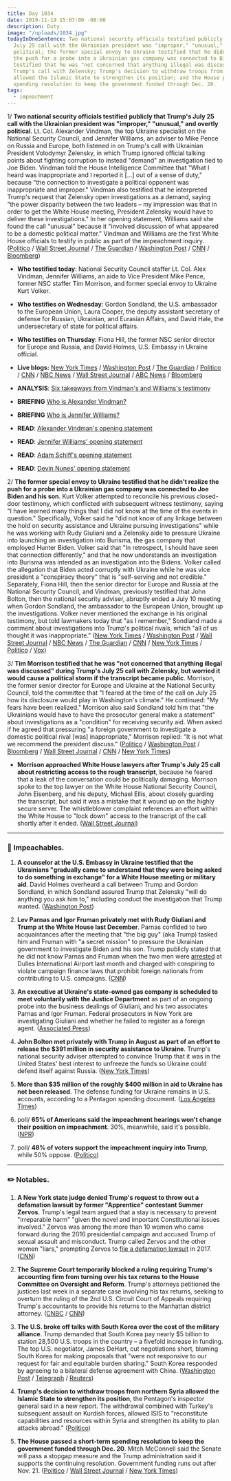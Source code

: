 ```yaml
---
title: Day 1034
date: 2019-11-19 15:07:00 -08:00
description: Duty.
image: "/uploads/1034.jpg"
todayInOneSentence: Two national security officials testified publicly that Trump's
  July 25 call with the Ukrainian president was "improper," "unusual," and overtly
  political; the former special envoy to Ukraine testified that he didn't realize
  the push for a probe into a Ukrainian gas company was connected to Biden; Tim Morrison
  testified that he was "not concerned that anything illegal was discussed" during
  Trump's call with Zelensky; Trump's decision to withdraw troops from northern Syria
  allowed the Islamic State to strengthen its position; and the House passed a short-term
  spending resolution to keep the government funded through Dec. 20.
tags:
  - impeachment
---
```


1/ **Two national security officials testified publicly that Trump's July 25 call with the Ukrainian president was "improper," "unusual," and overtly political**. Lt. Col. Alexander Vindman, the top Ukraine specialist on the National Security Council, and Jennifer Williams, an adviser to Mike Pence on Russia and Europe, both listened in on Trump's call with Ukrainian President Volodymyr Zelensky, in which Trump ignored official talking points about fighting corruption to instead "demand" an investigation tied to Joe Biden. Vindman told the House Intelligence Committee that "What I heard was inappropriate and I reported it \[...\] out of a sense of duty," because "the connection to investigate a political opponent was inappropriate and improper." Vindman also testified that he interpreted Trump's request that Zelensky open investigations as a demand, saying "the power disparity between the two leaders – my impression was that in order to get the White House meeting, President Zelensky would have to deliver these investigations." In her opening statement, Williams said she found the call "unusual" because it "involved discussion of what appeared to be a domestic political matter." Vindman and Williams are the first White House officials to testify in public as part of the impeachment inquiry. ([Politico](https://www.politico.com/news/2019/11/19/trump-ukraine-scrutiny-officials-testimony-071395) / [Wall Street Journal](https://www.wsj.com/articles/impeachment-witnesses-set-to-testify-on-concerns-about-trump-zelensky-call-11574159401) / [The Guardian](https://www.theguardian.com/us-news/2019/nov/19/alexander-vindman-trump-impeachment-hearings) / [Washington Post](https://www.washingtonpost.com/politics/lt-col-alexander-vindman-reveals-in-testimony-that-he-told-an-intelligence-official-about-trumps-call-with-ukrainian-leader/2019/11/19/61c46b16-0ae4-11ea-8397-a955cd542d00_story.html) / [CNN](https://www.cnn.com/2019/11/19/politics/public-impeachment-hearing-day-3/index.html) / [Bloomberg](https://www.bloomberg.com/news/articles/2019-11-19/army-officer-describes-raising-alarm-over-trump-s-ukraine-call?srnd=premium))

* **Who testified today**: National Security Council staffer Lt. Col. Alex Vindman, Jennifer Williams, an aide to Vice President Mike Pence, former NSC staffer Tim Morrison, and former special envoy to Ukraine Kurt Volker.

* **Who testifies on Wednesday**: Gordon Sondland, the U.S. ambassador to the European Union, Laura Cooper, the deputy assistant secretary of defense for Russian, Ukrainian, and Eurasian Affairs, and David Hale, the undersecretary of state for political affairs.

* **Who testifies on Thursday**: Fiona Hill, the former NSC senior director for Europe and Russia, and David Holmes, U.S. Embassy in Ukraine official.

* **Live blogs:** [New York Times](https://www.nytimes.com/2019/11/19/us/politics/impeachment-hearings.html) / [Washington Post](https://www.washingtonpost.com/politics/impeachment-hearings-live-updates/2019/11/19/c5ea3bba-0a54-11ea-bd9d-c628fd48b3a0_story.html?hpid=hp_hp-bignews3_liveall-810a%3Aprime-time%2Fpromo) / [The Guardian](https://www.theguardian.com/us-news/live/2019/nov/19/donald-trump-news-today-impeachment-ukraine-live) / [Politico](https://www.politico.com/news/2019/11/19/impeachment-hearings-live-highlights-and-updates-071459) / [CNN](https://www.cnn.com/politics/live-news/impeachment-hearing-11-19-19/index.html) / [NBC News](https://www.nbcnews.com/politics/trump-impeachment-inquiry/live-blog/nov-19-impeachment-hearings-live-updates-n1085171) / [Wall Street Journal](https://www.wsj.com/livecoverage/four-witnesses-testify-impeachment-tuesday) / [ABC News](https://abcnews.go.com/Politics/white-house-national-security-aides-expressed-concerns-trump/story?id=67109254) / [Bloomberg](https://www.bloomberg.com/news/articles/2019-11-19/nsc-aide-vindman-to-open-week-s-testimony-impeachment-update)

* **ANALYSIS**: [Six takeaways from Vindman's and Williams's testimony](https://www.washingtonpost.com/politics/2019/11/19/early-takeaways-alexander-vindmans-jennifer-williamss-testimony/)

* **BRIEFING** [Who is Alexander Vindman?](https://www.nytimes.com/2019/11/19/us/alexander-vindman.html)

* **BRIEFING** [Who is Jennifer Williams?](https://www.nytimes.com/2019/11/19/us/politics/jennifer-williams.html)

* **READ**: [Alexander Vindman's opening statement](https://www.axios.com/trump-impeachment-hearing-alexander-vindman-opening-statement-0de5fcec-7ffd-49e4-9359-05057958fd9f.html)

* **READ**: [Jennifer Williams' opening statement](https://www.cnn.com/2019/11/19/politics/jennifer-williams-opening-remarks-impeachment-hearing/index.html)

* **READ**: [Adam Schiff's opening statement](https://www.cnn.com/2019/11/19/politics/adam-schiff-opening-statement-impeachment-nov-19/index.html)

* **READ**: [Devin Nunes' opening statement](https://www.cnn.com/2019/11/19/politics/devin-nunes-opening-remarks-november-19-impeachment-hearing/index.html)

2/ **The former special envoy to Ukraine testified that he didn't realize the push for a probe into a Ukrainian gas company was connected to Joe Biden and his son**. Kurt Volker attempted to reconcile his previous closed-door testimony, which conflicted with subsequent witness testimony, saying "I have learned many things that I did not know at the time of the events in question." Specifically, Volker said he "did not know of any linkage between the hold on security assistance and Ukraine pursuing investigations" while he was working with Rudy Giuliani and a Zelensky aide to pressure Ukraine into launching an investigation into Burisma, the gas company that employed Hunter Biden. Volker said that "In retrospect, I should have seen that connection differently," and that he now understands an investigation into Burisma was intended as an investigation into the Bidens. Volker called the allegation that Biden acted corruptly with Ukraine while he was vice president a "conspiracy theory" that is "self-serving and not credible." Separately, Fiona Hill, then the senior director for Europe and Russia at the National Security Council, and Vindman, previously testified that John Bolton, then the national security adviser, abruptly ended a July 10 meeting when Gordon Sondland, the ambassador to the European Union, brought up the investigations. Volker never mentioned the exchange in his original testimony, but told lawmakers today that "as I remember," Sondland made a comment about investigations into Trump's political rivals, which "all of us thought it was inappropriate." ([New York Times](https://www.nytimes.com/2019/11/19/us/politics/impeachment-hearings.html#link-4b9b1be1) / [Washington Post](https://www.washingtonpost.com/politics/impeachment-hearings-live-updates/2019/11/19/c5ea3bba-0a54-11ea-bd9d-c628fd48b3a0_story.html#link-5J6VNDQDKE663CEUPDLCNRUDNY) / [Wall Street Journal](https://www.wsj.com/livecoverage/four-witnesses-testify-impeachment-tuesday#LCcard-1574197956) / [NBC News](https://www.nbcnews.com/politics/trump-impeachment-inquiry/live-blog/nov-19-impeachment-hearings-live-updates-n1085171#ncrd1086156) / [The Guardian](https://www.theguardian.com/us-news/live/2019/nov/19/donald-trump-news-today-impeachment-ukraine-live?page=with:block-5dd462788f080fd59fb137c2#block-5dd462788f080fd59fb137c2) / [CNN](https://www.cnn.com/politics/live-news/impeachment-hearing-11-19-19/h_a41457df3f15df6384314349471cd591) / [New York Times](https://www.nytimes.com/2019/11/18/us/politics/trump-impeachment.html) / [Politico](https://www.politico.com/news/2019/11/19/kurt-volker-public-impeachment-hearing-071566) / [Vox](https://www.vox.com/policy-and-politics/2019/11/19/20973067/impeachment-hearings-volker-live-stream-opening-statement))

3/ **Tim Morrison testified that he was "not concerned that anything illegal was discussed" during Trump's July 25 call with Zelensky, but worried it would cause a political storm if the transcript became public**. Morrison, the former senior director for Europe and Ukraine at the National Security Council, told the committee that "I feared at the time of the call on July 25 how its disclosure would play in Washington's climate." He continued: "My fears have been realized." Morrison also said Sondland told him that "the Ukrainians would have to have the prosecutor general make a statement" about investigations as a "condition" for receiving security aid. When asked if he agreed that pressuring "a foreign government to investigate a domestic political rival \[was\] inappropriate," Morrison replied: "It is not what we recommend the president discuss." ([Politico](https://www.politico.com/news/2019/11/19/impeachment-hearings-live-highlights-volker-morrison-071572) / [Washington Post](https://www.washingtonpost.com/politics/impeachment-hearings-live-updates/2019/11/19/c5ea3bba-0a54-11ea-bd9d-c628fd48b3a0_story.html#link-3NHEKVI43A4VZE34L5ETT6DEFA) / [Bloomberg](https://www.bloomberg.com/news/articles/2019-11-19/trump-s-ukraine-envoy-denies-role-in-pushing-for-biden-probe) / [Wall Street Journal](https://www.wsj.com/livecoverage/four-witnesses-testify-impeachment-tuesday#LCcard-1574201987) / [CNN](https://www.cnn.com/politics/live-news/impeachment-hearing-11-19-19/h_7fd097ccf7462b4a3e6a4f91ec0fb355) / [New York Times](https://www.nytimes.com/2019/11/19/us/politics/impeachment-hearings.html#link-59501d94))

* **Morrison approached White House lawyers after Trump's July 25 call about restricting access to the rough transcript**, because he feared that a leak of the conversation could be politically damaging. Morrison spoke to the top lawyer on the White House National Security Council, John Eisenberg, and his deputy, Michael Ellis, about closely guarding the transcript, but said it was a mistake that it wound up on the highly secure server. The whistleblower complaint references an effort within the White House to "lock down" access to the transcript of the call shortly after it ended. ([Wall Street Journal](https://www.wsj.com/articles/white-house-official-feared-trump-transcript-leak-could-be-politically-damaging-11573942481))

---

### 👀 Impeachables.

1. **A counselor at the U.S. Embassy in Ukraine testified that the Ukrainians "gradually came to understand that they were being asked to do something in exchange" for a White House meeting or military aid**. David Holmes overheard a call between Trump and Gordon Sondland, in which Sondland assured Trump that Zelensky "will do anything you ask him to," including conduct the investigation that Trump wanted. ([Washington Post](https://www.washingtonpost.com/national-security/impeachment-witness-says-ukraine-gradually-came-to-understand-trumps-desired-investigation-was-tied-to-aid-meeting/2019/11/18/b6dd2cc0-0a47-11ea-8397-a955cd542d00_story.html))

2. **Lev Parnas and Igor Fruman privately met with Rudy Giuliani and Trump at the White House last December**. Parnas confided to two acquaintances after the meeting that "the big guy" (aka Trump) tasked him and Fruman with "a secret mission" to pressure the Ukrainian government to investigate Biden and his son. Trump publicly stated that he did not know Parnas and Fruman when the two men were [arrested](https://whatthefuckjusthappenedtoday.com/2019/10/10/day-994/#1-two-men-who-worked-with-giuliani-t) at Dulles International Airport last month and charged with conspiring to violate campaign finance laws that prohibit foreign nationals from contributing to U.S. campaigns. ([CNN](https://www.cnn.com/2019/11/15/politics/parnas-trump-special-mission-ukraine/index.html))

3. **An executive at Ukraine's state-owned gas company is scheduled to meet voluntarily with the Justice Department** as part of an ongoing probe into the business dealings of Giuliani, and his two associates Parnas and Igor Fruman. Federal prosecutors in New York are investigating Giuliani and whether he failed to register as a foreign agent. ([Associated Press](https://apnews.com/196b3007d9db4747b55f9019f0f9da91))

4. **John Bolton met privately with Trump in August as part of an effort to release the $391 million in security assistance to Ukraine**. Trump's national security adviser attempted to convince Trump that it was in the United States' best interest to unfreeze the funds so Ukraine could defend itself against Russia. ([New York Times](https://www.nytimes.com/2019/11/16/us/politics/impeachment-trump.html))

5. **More than $35 million of the roughly $400 million in aid to Ukraine has not been released**. The defense funding for Ukraine remains in U.S. accounts, according to a Pentagon spending document. ([Los Angeles Times](https://www.latimes.com/politics/story/2019-11-19/documents-show-nearly-40-million-in-ukraine-aid-delayed-despite-white-house-assurances))

6. poll/ **65% of Americans said the impeachment hearings won't change their position on impeachment**. 30%, meanwhile, said it's possible. ([NPR](https://www.npr.org/2019/11/19/780540637/poll-americans-overwhelmingly-say-impeachment-hearings-wont-change-their-minds))

7. poll/ **48% of voters support the impeachment inquiry into Trump**, while 50% oppose. ([Politico](https://www.politico.com/news/2019/11/19/support-trump-impeachment-inquiry-poll-071396))

---

### ✏️ Notables.

1. **A New York state judge denied Trump's request to throw out a defamation lawsuit by former "Apprentice" contestant Summer Zervos**. Trump's legal team argued that a stay is necessary to prevent "irreparable harm" "given the novel and important Constitutional issues involved." Zervos was among the more than 10 women who came forward during the 2016 presidential campaign and accused Trump of sexual assault and misconduct. Trump called Zervos and the other women "liars," prompting Zervos to [file a defamation lawsuit](https://whatthefuckjusthappenedtoday.com/2018/05/02/day-468/) in 2017. ([CNN](https://www.cnn.com/2019/11/19/politics/summer-zervos-trump-defamation-case/))

2. **The Supreme Court temporarily blocked a ruling requiring Trump's accounting firm from turning over his tax returns to the House Committee on Oversight and Reform**. Trump's attorneys petitioned the justices last week in a separate case involving his tax returns, seeking to overturn the ruling of the 2nd U.S. Circuit Court of Appeals requiring Trump's accountants to provide his returns to the Manhattan district attorney. ([CNBC](https://www.cnbc.com/2019/11/18/supreme-court-temporarily-halts-court-order-requiring-accountants-to-turn-over-trumps-tax-returns-to-congress.html) / [CNN](https://www.cnn.com/2019/11/18/politics/trump-tax-documents-supreme-court/index.html))

3. **The U.S. broke off talks with South Korea over the cost of the military alliance**. Trump demanded that South Korea pay nearly $5 billion to station 28,500 U.S. troops in the country – a fivefold increase in funding. The top U.S. negotiator, James DeHart, cut negotiations short, blaming South Korea for making proposals that "were not responsive to our request for fair and equitable burden sharing." South Korea responded by agreeing to a bilateral defense agreement with China. ([Washington Post](https://www.washingtonpost.com/world/asia-pacific/us-breaks-off-talks-with-south-korea-over-costs-of-military-alliance/2019/11/19/949773d8-0a9b-11ea-8054-289aef6e38a3_story.html) / [Telegraph](https://www.telegraph.co.uk/news/2019/11/18/china-signs-defence-agreement-south-korea-us-angers-seoul-demand/) / [Reuters](https://www.reuters.com/article/us-southkorea-usa-talks/us-breaks-off-defense-cost-talks-as-south-korea-balks-at-5-billion-demand-idUSKBN1XT0EN))

4. **Trump's decision to withdraw troops from northern Syria allowed the Islamic State to strengthen its position**, the Pentagon's inspector general said in a new report. The withdrawal combined with Turkey's subsequent assault on Kurdish forces, allowed ISIS to "reconstitute capabilities and resources within Syria and strengthen its ability to plan attacks abroad." ([Politico](https://www.politico.com/news/2019/11/19/trump-syria-isis-071499))

5. **The House passed a short-term spending resolution to keep the government funded through Dec. 20**. Mitch McConnell said the Senate will pass a stopgap measure and the Trump administration said it supports the continuing resolution. Government funding runs out after Nov. 21. ([Politico](https://www.politico.com/news/2019/11/19/house-moves-to-avert-shutdown-but-border-wall-fight-lingers-071575) / [Wall Street Journal](https://www.wsj.com/articles/house-passes-measure-funding-government-through-dec-20-11574194781) / [New York Times](https://www.nytimes.com/2019/11/19/us/politics/house-shutdown.html))